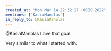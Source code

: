 ```yaml
---
created_at: "Mon Mar 14 22:32:27 +0000 2022"
mentions: ['KasiaManolas']
in_reply_to: @KasiaManolas
---
```


@KasiaManolas Love that goal. 

Very similar to what I started with.
